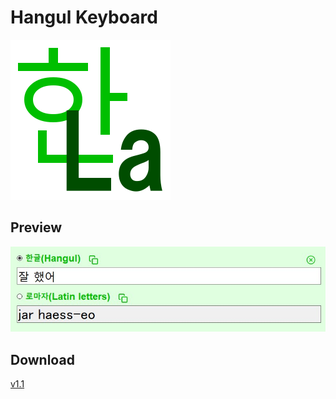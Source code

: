 # Hangul Keyboard
![Application Icon](https://github.com/guy7cc/HangulKeyboard/blob/main/HangulKeyboard.png)  

## Preview
![Application Preview](https://github.com/guy7cc/HangulKeyboard/blob/main/preview.jpg)

## Download
[v1.1](https://github.com/guy7cc/HangulKeyboard/releases)
